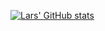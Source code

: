 [![Lars' GitHub stats](https://github-readme-stats.vercel.app/api?username=lnieuwenhuis&theme=dracula)](https://github.com/lnieuwenhuis/github-readme-stats)


<!--
**lnieuwenhuis/lnieuwenhuis** is a ✨ _special_ ✨ repository because its `README.md` (this file) appears on your GitHub profile.

Here are some ideas to get you started:

- 🔭 I’m currently working on ...
- 🌱 I’m currently learning ...
- 👯 I’m looking to collaborate on ...
- 🤔 I’m looking for help with ...
- 💬 Ask me about ...
- 📫 How to reach me: ...
- 😄 Pronouns: ...
- ⚡ Fun fact: ...
-->
